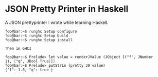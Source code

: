 # JSON Pretty Printer in Haskell

A JSON prettyprinter I wrote while learning Haskell.

```console
foo@bar:~$ runghc Setup configure
foo@bar:~$ runghc Setup build
foo@bar:~$ runghc Setup install

Then in GHCI

foo@bar:~$ Prelude> let value = renderJValue (JObject [("f", JNumber 1), ("q", JBool True)])
foo@bar:~$ Prelude> putStrLn (pretty 30 value)
{"f": 1.0, "q": true }

```

